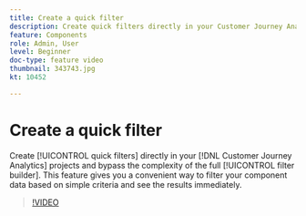 ```yaml
---
title: Create a quick filter
description: Create quick filters directly in your Customer Journey Analytics projects and bypass the complexity of the full filter builder. This feature gives you a convenient way to filter your component data based on simple criteria and see the results immediately. 
feature: Components
role: Admin, User
level: Beginner
doc-type: feature video
thumbnail: 343743.jpg
kt: 10452

---
```


# Create a quick filter

Create [!UICONTROL quick filters] directly in your [!DNL Customer Journey Analytics] projects and bypass the complexity of the full [!UICONTROL filter builder]. This feature gives you a convenient way to filter your component data based on simple criteria and see the results immediately. 

>[!VIDEO](https://video.tv.adobe.com/v/343743/?quality=12&learn=on)
